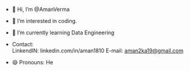 - 👋 Hi, I’m @AmanVerma
- 👀 I’m interested in coding.
- 🌱 I’m currently learning Data Engineering
- Contact:  
      LinkendIN: linkedin.com/in/aman1810 
      E-mail: aman2ka19@gmail.com
        
- 😄 Pronouns: He

<!---
Aman10Verma/Aman10Verma is a ✨ special ✨ repository because its `README.md` (this file) appears on your GitHub profile.
You can click the Preview link to take a look at your changes.
--->
